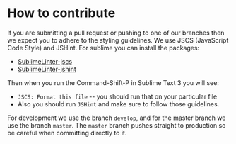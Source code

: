 # How to contribute

If you are submitting a pull request or pushing to one of our branches then we expect you to adhere to the styling guidelines. We use JSCS (JavaScript Code Style) and JSHint. For sublime you can install the packages:

- [Sublime​Linter-jscs](https://packagecontrol.io/packages/SublimeLinter-jscs)
- [SublimeLinter-jshint](https://github.com/SublimeLinter/SublimeLinter-jshint)

Then when you run the Command-Shift-P in Sublime Text 3 you will see:

- `JSCS: Format this file` -- you should run that on your particular file
- Also you should run `JSHint` and make sure to follow those guidelines.

For development we use the branch `develop`, and for the master branch we use the branch `master`. The `master` branch pushes straight to production so be careful when committing directly to it.
